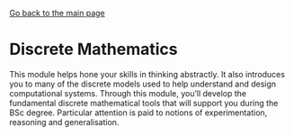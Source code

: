 [Go back to the main page](https://world-class.github.io/REPL/)

# Discrete Mathematics
This module helps hone your skills in thinking
abstractly. It also introduces you to many of the
discrete models used to help understand and
design computational systems. Through this
module, you’ll develop the fundamental discrete
mathematical tools that will support you during the
BSc degree. Particular attention is paid to notions
of experimentation, reasoning and generalisation.
